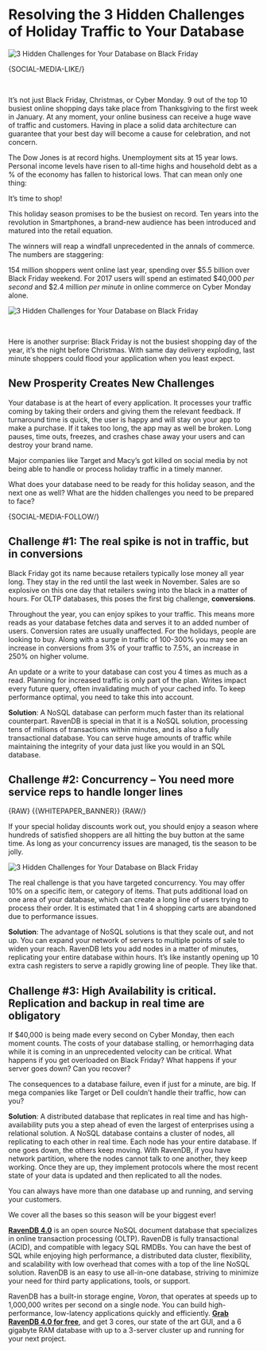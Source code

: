# Resolving the 3 Hidden Challenges of Holiday Traffic to Your Database

<div class="article-img figure text-center">
  <img src="images/black-friday-cyber-monday-nosql-database-ravendb.jpg" alt="3 Hidden Challenges for Your Database on Black Friday" class="img-responsive img-thumbnail">
</div>

{SOCIAL-MEDIA-LIKE/}

<br/>

It’s not just Black Friday, Christmas, or Cyber Monday. 9 out of the top 10 busiest online shopping days take place from Thanksgiving to the first week in January. At any moment, your online business can receive a huge wave of traffic and customers. Having in place a solid data architecture can guarantee that your best day will become a cause for celebration, and not concern. 

The Dow Jones is at record highs. Unemployment sits at 15 year lows. Personal income levels have risen to all-time highs and household debt as a % of the economy has fallen to historical lows. That can mean only one thing:

It’s time to shop!

This holiday season promises to be the busiest on record. Ten years into the revolution in Smartphones, a brand-new audience has been introduced and matured into the retail equation.  

The winners will reap a windfall unprecedented in the annals of commerce. The numbers are staggering:

154 million shoppers went online last year, spending over $5.5 billion over Black Friday weekend. For 2017 users will spend an estimated $40,000 *per second* and $2.4 million *per minute* in online commerce on Cyber Monday alone. 

![3 Hidden Challenges for Your Database on Black Friday](images/not-just-spike-in-traffic.jpg)

<br/>

Here is another surprise: Black Friday is not the busiest shopping day of the year, it’s the night before Christmas. With same day delivery exploding, last minute shoppers could flood your application when you least expect. 

## New Prosperity Creates New Challenges

Your database is at the heart of every application. It processes your traffic coming by taking their orders and giving them the relevant feedback. If turnaround time is quick, the user is happy and will stay on your app to make a purchase. If it takes too long, the app may as well be broken. Long pauses, time outs, freezes, and crashes chase away your users and can destroy your brand name. 

Major companies like Target and Macy’s got killed on social media by not being able to handle or process holiday traffic in a timely manner. 

What does your database need to be ready for this holiday season, and the next one as well? What are the hidden challenges you need to be prepared to face?

{SOCIAL-MEDIA-FOLLOW/}

## Challenge #1: The real spike is not in traffic, but in conversions

Black Friday got its name because retailers typically lose money all year long. They stay in the red until the last week in November. Sales are so explosive on this one day that retailers swing into the black in a matter of hours. For OLTP databases, this poses the first big challenge, **conversions**. 

Throughout the year, you can enjoy spikes to your traffic. This means more reads as your database fetches data and serves it to an added number of users. Conversion rates are usually unaffected. For the holidays, people are looking to buy. Along with a surge in traffic of 100-300% you may see an increase in conversions from 3% of your traffic to 7.5%, an increase in 250% on higher volume. 

An update or a write to your database can cost you 4 times as much as a read. Planning for increased traffic is only part of the plan. Writes impact every future query, often invalidating much of your cached info. To keep performance optimal, you need to take this into account. 

**Solution**: A NoSQL database can perform much faster than its relational counterpart. RavenDB is special in that it is a NoSQL solution, processing tens of millions of transactions within minutes, and is also a fully transactional database. You can serve huge amounts of traffic while maintaining the integrity of your data just like you would in an SQL database.

## Challenge #2: Concurrency – You need more service reps to handle longer lines

{RAW}
{{WHITEPAPER_BANNER}}
{RAW/}

If your special holiday discounts work out, you should enjoy a season where hundreds of satisfied shoppers are all hitting the buy button at the same time. As long as your concurrency issues are managed, tis the season to be jolly. 

<img class="floating-right" alt="3 Hidden Challenges for Your Database on Black Friday" src="images/thanksgiving-turkey.jpg" />

The real challenge is that you have targeted concurrency. You may offer 10% on a specific item, or category of items. That puts additional load on one area of your database, which can create a long line of users trying to process their order. It is estimated that 1 in 4 shopping carts are abandoned due to performance issues. 

**Solution**: The advantage of NoSQL solutions is that they scale out, and not up. You can expand your network of servers to multiple points of sale to widen your reach. RavenDB lets you add nodes in a matter of minutes, replicating your entire database within hours. It’s like instantly opening up 10 extra cash registers to serve a rapidly growing line of people. They like that. 


## Challenge #3: High Availability is critical. Replication and backup in real time are obligatory

If $40,000 is being made every second on Cyber Monday, then each moment counts. The costs of your database stalling, or hemorrhaging data while it is coming in an unprecedented velocity can be critical. What happens if you get overloaded on Black Friday? What happens if your server goes down? Can you recover?

The consequences to a database failure, even if just for a minute, are big. If mega companies like Target or Dell couldn’t handle their traffic, how can you?

**Solution**: A distributed database that replicates in real time and has high-availability puts you a step ahead of even the largest of enterprises using a relational solution. A NoSQL database contains a cluster of nodes, all replicating to each other in real time. Each node has your entire database. If one goes down, the others keep moving. With RavenDB, if you have network partition, where the nodes cannot talk to one another, they keep working. Once they are up, they implement protocols where the most recent state of your data is updated and then replicated to all the nodes. 

You can always have more than one database up and running, and serving your customers. 

We cover all the bases so this season will be your biggest ever!

<div class="bottom-line">
<p>
    <a href="https://ravendb.net/"><strong>RavenDB 4.0</strong></a> is an open source NoSQL document database that specializes in online transaction processing (OLTP). RavenDB is fully transactional (ACID), and compatible with legacy SQL RMDBs. You can have the best of SQL while enjoying high performance, a distributed data cluster, flexibility, and scalability with low overhead that comes with a top of the line NoSQL solution. RavenDB is an easy to use all-in-one database, striving to minimize your need for third party applications, tools, or support.</p

<p>RavenDB has a built-in storage engine, <em>Voron</em>, that operates at speeds up to 1,000,000 writes per second on a single node. You can build high-performance, low-latency applications quickly and efficiently. <a href="https://ravendb.net/downloads#server/dev"><strong>Grab RavenDB 4.0 for free</strong></a>, and get 3 cores, our state of the art GUI, and a 6 gigabyte RAM database with up to a 3-server cluster up and running for your next project.</p>
</div>